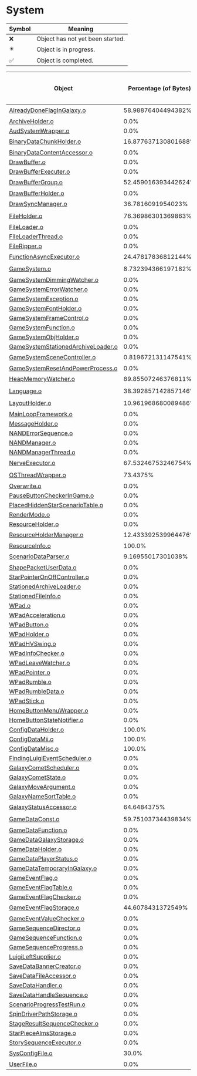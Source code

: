 # System
| Symbol | Meaning 
| ------------- | ------------- 
| :x: | Object has not yet been started. 
| :eight_pointed_black_star: | Object is in progress. 
| :white_check_mark: | Object is completed. 


| Object | Percentage (of Bytes) | Functions Done / Total Functions | Percentage (Functions) | Status 
| ------------- | ------------- | ------------- | ------------- | ------------- 
| [AlreadyDoneFlagInGalaxy.o](https://github.com/shibbo/Petari/blob/master/docs/lib/System/AlreadyDoneFlagInGalaxy.md) | 58.98876404494382% | 7 / 9 | 77.77777777777779% | :eight_pointed_black_star: 
| [ArchiveHolder.o](https://github.com/shibbo/Petari/blob/master/docs/lib/System/ArchiveHolder.md) | 0.0% | 0 / 8 | 0.0% | :x: 
| [AudSystemWrapper.o](https://github.com/shibbo/Petari/blob/master/docs/lib/System/AudSystemWrapper.md) | 0.0% | 0 / 20 | 0.0% | :x: 
| [BinaryDataChunkHolder.o](https://github.com/shibbo/Petari/blob/master/docs/lib/System/BinaryDataChunkHolder.md) | 16.877637130801688% | 2 / 7 | 28.57142857142857% | :eight_pointed_black_star: 
| [BinaryDataContentAccessor.o](https://github.com/shibbo/Petari/blob/master/docs/lib/System/BinaryDataContentAccessor.md) | 0.0% | 0 / 12 | 0.0% | :x: 
| [DrawBuffer.o](https://github.com/shibbo/Petari/blob/master/docs/lib/System/DrawBuffer.md) | 0.0% | 0 / 19 | 0.0% | :x: 
| [DrawBufferExecuter.o](https://github.com/shibbo/Petari/blob/master/docs/lib/System/DrawBufferExecuter.md) | 0.0% | 0 / 10 | 0.0% | :x: 
| [DrawBufferGroup.o](https://github.com/shibbo/Petari/blob/master/docs/lib/System/DrawBufferGroup.md) | 52.459016393442624% | 12 / 19 | 63.1578947368421% | :eight_pointed_black_star: 
| [DrawBufferHolder.o](https://github.com/shibbo/Petari/blob/master/docs/lib/System/DrawBufferHolder.md) | 0.0% | 0 / 15 | 0.0% | :x: 
| [DrawSyncManager.o](https://github.com/shibbo/Petari/blob/master/docs/lib/System/DrawSyncManager.md) | 36.7816091954023% | 10 / 17 | 58.82352941176471% | :eight_pointed_black_star: 
| [FileHolder.o](https://github.com/shibbo/Petari/blob/master/docs/lib/System/FileHolder.md) | 76.36986301369863% | 10 / 12 | 83.33333333333334% | :eight_pointed_black_star: 
| [FileLoader.o](https://github.com/shibbo/Petari/blob/master/docs/lib/System/FileLoader.md) | 0.0% | 0 / 16 | 0.0% | :x: 
| [FileLoaderThread.o](https://github.com/shibbo/Petari/blob/master/docs/lib/System/FileLoaderThread.md) | 0.0% | 0 / 6 | 0.0% | :x: 
| [FileRipper.o](https://github.com/shibbo/Petari/blob/master/docs/lib/System/FileRipper.md) | 0.0% | 0 / 7 | 0.0% | :x: 
| [FunctionAsyncExecutor.o](https://github.com/shibbo/Petari/blob/master/docs/lib/System/FunctionAsyncExecutor.md) | 24.47817836812144% | 5 / 17 | 29.411764705882355% | :eight_pointed_black_star: 
| [GameSystem.o](https://github.com/shibbo/Petari/blob/master/docs/lib/System/GameSystem.md) | 8.732394366197182% | 1 / 32 | 3.125% | :eight_pointed_black_star: 
| [GameSystemDimmingWatcher.o](https://github.com/shibbo/Petari/blob/master/docs/lib/System/GameSystemDimmingWatcher.md) | 0.0% | 0 / 2 | 0.0% | :x: 
| [GameSystemErrorWatcher.o](https://github.com/shibbo/Petari/blob/master/docs/lib/System/GameSystemErrorWatcher.md) | 0.0% | 0 / 23 | 0.0% | :x: 
| [GameSystemException.o](https://github.com/shibbo/Petari/blob/master/docs/lib/System/GameSystemException.md) | 0.0% | 0 / 4 | 0.0% | :x: 
| [GameSystemFontHolder.o](https://github.com/shibbo/Petari/blob/master/docs/lib/System/GameSystemFontHolder.md) | 0.0% | 0 / 4 | 0.0% | :x: 
| [GameSystemFrameControl.o](https://github.com/shibbo/Petari/blob/master/docs/lib/System/GameSystemFrameControl.md) | 0.0% | 0 / 2 | 0.0% | :x: 
| [GameSystemFunction.o](https://github.com/shibbo/Petari/blob/master/docs/lib/System/GameSystemFunction.md) | 0.0% | 0 / 48 | 0.0% | :x: 
| [GameSystemObjHolder.o](https://github.com/shibbo/Petari/blob/master/docs/lib/System/GameSystemObjHolder.md) | 0.0% | 0 / 20 | 0.0% | :x: 
| [GameSystemStationedArchiveLoader.o](https://github.com/shibbo/Petari/blob/master/docs/lib/System/GameSystemStationedArchiveLoader.md) | 0.0% | 0 / 52 | 0.0% | :x: 
| [GameSystemSceneController.o](https://github.com/shibbo/Petari/blob/master/docs/lib/System/GameSystemSceneController.md) | 0.819672131147541% | 2 / 78 | 2.564102564102564% | :eight_pointed_black_star: 
| [GameSystemResetAndPowerProcess.o](https://github.com/shibbo/Petari/blob/master/docs/lib/System/GameSystemResetAndPowerProcess.md) | 0.0% | 0 / 36 | 0.0% | :x: 
| [HeapMemoryWatcher.o](https://github.com/shibbo/Petari/blob/master/docs/lib/System/HeapMemoryWatcher.md) | 89.85507246376811% | 18 / 19 | 94.73684210526315% | :eight_pointed_black_star: 
| [Language.o](https://github.com/shibbo/Petari/blob/master/docs/lib/System/Language.md) | 38.392857142857146% | 2 / 7 | 28.57142857142857% | :eight_pointed_black_star: 
| [LayoutHolder.o](https://github.com/shibbo/Petari/blob/master/docs/lib/System/LayoutHolder.md) | 10.961968680089486% | 2 / 12 | 16.666666666666664% | :eight_pointed_black_star: 
| [MainLoopFramework.o](https://github.com/shibbo/Petari/blob/master/docs/lib/System/MainLoopFramework.md) | 0.0% | 0 / 34 | 0.0% | :x: 
| [MessageHolder.o](https://github.com/shibbo/Petari/blob/master/docs/lib/System/MessageHolder.md) | 0.0% | 0 / 19 | 0.0% | :x: 
| [NANDErrorSequence.o](https://github.com/shibbo/Petari/blob/master/docs/lib/System/NANDErrorSequence.md) | 0.0% | 0 / 56 | 0.0% | :x: 
| [NANDManager.o](https://github.com/shibbo/Petari/blob/master/docs/lib/System/NANDManager.md) | 0.0% | 0 / 20 | 0.0% | :x: 
| [NANDManagerThread.o](https://github.com/shibbo/Petari/blob/master/docs/lib/System/NANDManagerThread.md) | 0.0% | 0 / 5 | 0.0% | :x: 
| [NerveExecutor.o](https://github.com/shibbo/Petari/blob/master/docs/lib/System/NerveExecutor.md) | 67.53246753246754% | 6 / 7 | 85.71428571428571% | :eight_pointed_black_star: 
| [OSThreadWrapper.o](https://github.com/shibbo/Petari/blob/master/docs/lib/System/OSThreadWrapper.md) | 73.4375% | 5 / 6 | 83.33333333333334% | :eight_pointed_black_star: 
| [Overwrite.o](https://github.com/shibbo/Petari/blob/master/docs/lib/System/Overwrite.md) | 0.0% | 0 / 63 | 0.0% | :x: 
| [PauseButtonCheckerInGame.o](https://github.com/shibbo/Petari/blob/master/docs/lib/System/PauseButtonCheckerInGame.md) | 0.0% | 0 / 5 | 0.0% | :x: 
| [PlacedHiddenStarScenarioTable.o](https://github.com/shibbo/Petari/blob/master/docs/lib/System/PlacedHiddenStarScenarioTable.md) | 0.0% | 0 / 1 | 0.0% | :x: 
| [RenderMode.o](https://github.com/shibbo/Petari/blob/master/docs/lib/System/RenderMode.md) | 0.0% | 0 / 4 | 0.0% | :x: 
| [ResourceHolder.o](https://github.com/shibbo/Petari/blob/master/docs/lib/System/ResourceHolder.md) | 0.0% | 0 / 13 | 0.0% | :x: 
| [ResourceHolderManager.o](https://github.com/shibbo/Petari/blob/master/docs/lib/System/ResourceHolderManager.md) | 12.433392539964476% | 3 / 22 | 13.636363636363635% | :eight_pointed_black_star: 
| [ResourceInfo.o](https://github.com/shibbo/Petari/blob/master/docs/lib/System/ResourceInfo.md) | 100.0% | 15 / 15 | 100.0% | :white_check_mark: 
| [ScenarioDataParser.o](https://github.com/shibbo/Petari/blob/master/docs/lib/System/ScenarioDataParser.md) | 9.16955017301038% | 5 / 25 | 20.0% | :eight_pointed_black_star: 
| [ShapePacketUserData.o](https://github.com/shibbo/Petari/blob/master/docs/lib/System/ShapePacketUserData.md) | 0.0% | 0 / 8 | 0.0% | :x: 
| [StarPointerOnOffController.o](https://github.com/shibbo/Petari/blob/master/docs/lib/System/StarPointerOnOffController.md) | 0.0% | 0 / 38 | 0.0% | :x: 
| [StationedArchiveLoader.o](https://github.com/shibbo/Petari/blob/master/docs/lib/System/StationedArchiveLoader.md) | 0.0% | 0 / 6 | 0.0% | :x: 
| [StationedFileInfo.o](https://github.com/shibbo/Petari/blob/master/docs/lib/System/StationedFileInfo.md) | 0.0% | 0 / 1 | 0.0% | :x: 
| [WPad.o](https://github.com/shibbo/Petari/blob/master/docs/lib/System/WPad.md) | 0.0% | 0 / 21 | 0.0% | :x: 
| [WPadAcceleration.o](https://github.com/shibbo/Petari/blob/master/docs/lib/System/WPadAcceleration.md) | 0.0% | 0 / 9 | 0.0% | :x: 
| [WPadButton.o](https://github.com/shibbo/Petari/blob/master/docs/lib/System/WPadButton.md) | 0.0% | 0 / 29 | 0.0% | :x: 
| [WPadHolder.o](https://github.com/shibbo/Petari/blob/master/docs/lib/System/WPadHolder.md) | 0.0% | 0 / 19 | 0.0% | :x: 
| [WPadHVSwing.o](https://github.com/shibbo/Petari/blob/master/docs/lib/System/WPadHVSwing.md) | 0.0% | 0 / 4 | 0.0% | :x: 
| [WPadInfoChecker.o](https://github.com/shibbo/Petari/blob/master/docs/lib/System/WPadInfoChecker.md) | 0.0% | 0 / 6 | 0.0% | :x: 
| [WPadLeaveWatcher.o](https://github.com/shibbo/Petari/blob/master/docs/lib/System/WPadLeaveWatcher.md) | 0.0% | 0 / 5 | 0.0% | :x: 
| [WPadPointer.o](https://github.com/shibbo/Petari/blob/master/docs/lib/System/WPadPointer.md) | 0.0% | 0 / 9 | 0.0% | :x: 
| [WPadRumble.o](https://github.com/shibbo/Petari/blob/master/docs/lib/System/WPadRumble.md) | 0.0% | 0 / 14 | 0.0% | :x: 
| [WPadRumbleData.o](https://github.com/shibbo/Petari/blob/master/docs/lib/System/WPadRumbleData.md) | 0.0% | 0 / 3 | 0.0% | :x: 
| [WPadStick.o](https://github.com/shibbo/Petari/blob/master/docs/lib/System/WPadStick.md) | 0.0% | 0 / 3 | 0.0% | :x: 
| [HomeButtonMenuWrapper.o](https://github.com/shibbo/Petari/blob/master/docs/lib/System/HomeButtonMenuWrapper.md) | 0.0% | 0 / 9 | 0.0% | :x: 
| [HomeButtonStateNotifier.o](https://github.com/shibbo/Petari/blob/master/docs/lib/System/HomeButtonStateNotifier.md) | 0.0% | 0 / 5 | 0.0% | :x: 
| [ConfigDataHolder.o](https://github.com/shibbo/Petari/blob/master/docs/lib/System/ConfigDataHolder.md) | 100.0% | 23 / 23 | 100.0% | :white_check_mark: 
| [ConfigDataMii.o](https://github.com/shibbo/Petari/blob/master/docs/lib/System/ConfigDataMii.md) | 100.0% | 10 / 10 | 100.0% | :white_check_mark: 
| [ConfigDataMisc.o](https://github.com/shibbo/Petari/blob/master/docs/lib/System/ConfigDataMisc.md) | 100.0% | 14 / 14 | 100.0% | :white_check_mark: 
| [FindingLuigiEventScheduler.o](https://github.com/shibbo/Petari/blob/master/docs/lib/System/FindingLuigiEventScheduler.md) | 0.0% | 0 / 17 | 0.0% | :x: 
| [GalaxyCometScheduler.o](https://github.com/shibbo/Petari/blob/master/docs/lib/System/GalaxyCometScheduler.md) | 0.0% | 0 / 27 | 0.0% | :x: 
| [GalaxyCometState.o](https://github.com/shibbo/Petari/blob/master/docs/lib/System/GalaxyCometState.md) | 0.0% | 0 / 14 | 0.0% | :x: 
| [GalaxyMoveArgument.o](https://github.com/shibbo/Petari/blob/master/docs/lib/System/GalaxyMoveArgument.md) | 0.0% | 0 / 3 | 0.0% | :x: 
| [GalaxyNameSortTable.o](https://github.com/shibbo/Petari/blob/master/docs/lib/System/GalaxyNameSortTable.md) | 0.0% | 0 / 1 | 0.0% | :x: 
| [GalaxyStatusAccessor.o](https://github.com/shibbo/Petari/blob/master/docs/lib/System/GalaxyStatusAccessor.md) | 64.6484375% | 20 / 26 | 76.92307692307693% | :eight_pointed_black_star: 
| [GameDataConst.o](https://github.com/shibbo/Petari/blob/master/docs/lib/System/GameDataConst.md) | 59.75103734439834% | 8 / 10 | 80.0% | :eight_pointed_black_star: 
| [GameDataFunction.o](https://github.com/shibbo/Petari/blob/master/docs/lib/System/GameDataFunction.md) | 0.0% | 0 / 78 | 0.0% | :x: 
| [GameDataGalaxyStorage.o](https://github.com/shibbo/Petari/blob/master/docs/lib/System/GameDataGalaxyStorage.md) | 0.0% | 0 / 27 | 0.0% | :x: 
| [GameDataHolder.o](https://github.com/shibbo/Petari/blob/master/docs/lib/System/GameDataHolder.md) | 0.0% | 0 / 46 | 0.0% | :x: 
| [GameDataPlayerStatus.o](https://github.com/shibbo/Petari/blob/master/docs/lib/System/GameDataPlayerStatus.md) | 0.0% | 0 / 11 | 0.0% | :x: 
| [GameDataTemporaryInGalaxy.o](https://github.com/shibbo/Petari/blob/master/docs/lib/System/GameDataTemporaryInGalaxy.md) | 0.0% | 0 / 16 | 0.0% | :x: 
| [GameEventFlag.o](https://github.com/shibbo/Petari/blob/master/docs/lib/System/GameEventFlag.md) | 0.0% | 0 / 13 | 0.0% | :x: 
| [GameEventFlagTable.o](https://github.com/shibbo/Petari/blob/master/docs/lib/System/GameEventFlagTable.md) | 0.0% | 0 / 28 | 0.0% | :x: 
| [GameEventFlagChecker.o](https://github.com/shibbo/Petari/blob/master/docs/lib/System/GameEventFlagChecker.md) | 0.0% | 0 / 9 | 0.0% | :x: 
| [GameEventFlagStorage.o](https://github.com/shibbo/Petari/blob/master/docs/lib/System/GameEventFlagStorage.md) | 44.6078431372549% | 6 / 8 | 75.0% | :eight_pointed_black_star: 
| [GameEventValueChecker.o](https://github.com/shibbo/Petari/blob/master/docs/lib/System/GameEventValueChecker.md) | 0.0% | 0 / 10 | 0.0% | :x: 
| [GameSequenceDirector.o](https://github.com/shibbo/Petari/blob/master/docs/lib/System/GameSequenceDirector.md) | 0.0% | 0 / 11 | 0.0% | :x: 
| [GameSequenceFunction.o](https://github.com/shibbo/Petari/blob/master/docs/lib/System/GameSequenceFunction.md) | 0.0% | 0 / 62 | 0.0% | :x: 
| [GameSequenceProgress.o](https://github.com/shibbo/Petari/blob/master/docs/lib/System/GameSequenceProgress.md) | 0.0% | 0 / 37 | 0.0% | :x: 
| [LuigiLeftSupplier.o](https://github.com/shibbo/Petari/blob/master/docs/lib/System/LuigiLeftSupplier.md) | 0.0% | 0 / 2 | 0.0% | :x: 
| [SaveDataBannerCreator.o](https://github.com/shibbo/Petari/blob/master/docs/lib/System/SaveDataBannerCreator.md) | 0.0% | 0 / 15 | 0.0% | :x: 
| [SaveDataFileAccessor.o](https://github.com/shibbo/Petari/blob/master/docs/lib/System/SaveDataFileAccessor.md) | 0.0% | 0 / 4 | 0.0% | :x: 
| [SaveDataHandler.o](https://github.com/shibbo/Petari/blob/master/docs/lib/System/SaveDataHandler.md) | 0.0% | 0 / 39 | 0.0% | :x: 
| [SaveDataHandleSequence.o](https://github.com/shibbo/Petari/blob/master/docs/lib/System/SaveDataHandleSequence.md) | 0.0% | 0 / 83 | 0.0% | :x: 
| [ScenarioProgressTestRun.o](https://github.com/shibbo/Petari/blob/master/docs/lib/System/ScenarioProgressTestRun.md) | 0.0% | 0 / 1 | 0.0% | :x: 
| [SpinDriverPathStorage.o](https://github.com/shibbo/Petari/blob/master/docs/lib/System/SpinDriverPathStorage.md) | 0.0% | 0 / 31 | 0.0% | :x: 
| [StageResultSequenceChecker.o](https://github.com/shibbo/Petari/blob/master/docs/lib/System/StageResultSequenceChecker.md) | 0.0% | 0 / 14 | 0.0% | :x: 
| [StarPieceAlmsStorage.o](https://github.com/shibbo/Petari/blob/master/docs/lib/System/StarPieceAlmsStorage.md) | 0.0% | 0 / 9 | 0.0% | :x: 
| [StorySequenceExecutor.o](https://github.com/shibbo/Petari/blob/master/docs/lib/System/StorySequenceExecutor.md) | 0.0% | 0 / 58 | 0.0% | :x: 
| [SysConfigFile.o](https://github.com/shibbo/Petari/blob/master/docs/lib/System/SysConfigFile.md) | 30.0% | 5 / 16 | 31.25% | :eight_pointed_black_star: 
| [UserFile.o](https://github.com/shibbo/Petari/blob/master/docs/lib/System/UserFile.md) | 0.0% | 0 / 26 | 0.0% | :x: 
